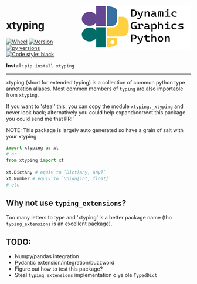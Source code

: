 <a href="https://github.com/dynamic-graphics-inc/dgpy-libs">
<img align="right" src="https://github.com/dynamic-graphics-inc/dgpy-libs/blob/master/docs/images/dgpy_banner.svg?raw=true" alt="drawing" height="120" width="300"/>
</a>


# xtyping

[![Wheel](https://img.shields.io/pypi/wheel/xtyping.svg)](https://img.shields.io/pypi/wheel/xtyping.svg)
[![Version](https://img.shields.io/pypi/v/xtyping.svg)](https://img.shields.io/pypi/v/xtyping.svg)
[![py_versions](https://img.shields.io/pypi/pyversions/xtyping.svg)](https://img.shields.io/pypi/pyversions/xtyping.svg)
[![Code style: black](https://img.shields.io/badge/code%20style-black-000000.svg)](https://github.com/psf/black)

**Install:** `pip install xtyping`

___

xtyping (short for extended typing) is a collection of common python type annotation aliases. Most common members of `typing` are also importable from `xtyping`.

If you want to 'steal' this, you can copy the module `xtyping._xtyping` and never look back; alternatively you could help expand/correct this package you could send me that PR!'

NOTE: This package is largely auto generated so have a grain of salt with your xtyping   

```python
import xtyping as xt
# or
from xtyping import xt

xt.DictAny # equiv to `Dict[Any, Any]`
xt.Number # equiv to `Union[int, float]`
# etc
```

## Why not use `typing_extensions`?

Too many letters to type and 'xtyping' is a better package name (tho `typing_extensions` is an excellent package).

## TODO:

 - Numpy/pandas integration
 - Pydantic extension/integration/buzzword
 - Figure out how to test this package?
 - Steal `typing_extensions` implementation o ye ole `TypedDict`

